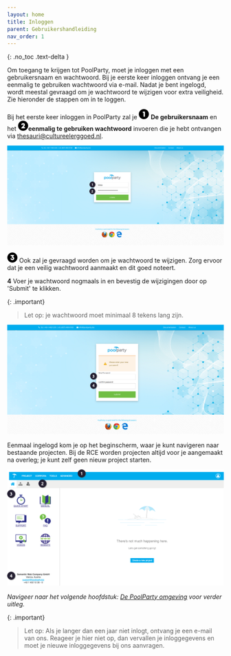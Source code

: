 ```yaml
---
layout: home
title: Inloggen
parent: Gebruikershandleiding
nav_order: 1
---
```

{: .no_toc .text-delta }

<script>
{% include js/custom.js %}
</script>

<!-- Overlay (only once) -->
<div id="overlay" 
     style="display: none; 
            position: fixed; 
            top: 0; 
            left: 0; 
            width: 100%; 
            height: 100%; 
            background: rgba(0, 0, 0, 0.8); 
            justify-content: center; 
            align-items: center; 
            z-index: 1000;">
  
  <img id="zoomImage" 
       alt="Zoomed Image" 
       style="max-width: 90%; 
              max-height: 90%; 
              cursor: zoom-out;" 
       onclick="closeZoom()" />
</div>

Om toegang te krijgen tot PoolParty, moet je inloggen met een gebruikersnaam en wachtwoord. Bij je eerste keer inloggen ontvang je een eenmalig te gebruiken wachtwoord via e-mail. Nadat je bent ingelogd, wordt meestal gevraagd om je wachtwoord te wijzigen voor extra veiligheid. Zie hieronder de stappen om in te loggen.

Bij het eerste keer inloggen in PoolParty zal je ![Image](icon01.png) **De gebruikersnaam** en het ![Image](icon02.png)**eenmalig te gebruiken wachtwoord** invoeren die je hebt ontvangen via [thesauri@cultureelerggoed.nl](mailto:thesauri@cultureelerggoed.nl).

<img src="inlog.png" 
     alt="Project Image 1" 
     style="width: 800px; cursor: zoom-in;" 
     onclick="openZoom('inlog.png')" />

![Image](icon03.png) Ook zal je gevraagd worden om je wachtwoord te wijzigen. Zorg ervoor dat je een veilig wachtwoord aanmaakt en dit goed noteert.  

**4** Voer je wachtwoord nogmaals in en bevestig de wijzigingen door op 'Submit' te klikken.

{: .important}
> Let op: je wachtwoord moet minimaal 8 tekens lang zijn.

<img src="inlog_deel2.png" 
     alt="Project Image 1" 
     style="width: 800px; cursor: zoom-in;" 
     onclick="openZoom('inlog_deel2.png')" />

Eenmaal ingelogd kom je op het beginscherm, waar je kunt navigeren naar bestaande projecten. Bij de RCE worden projecten altijd voor je aangemaakt na overleg; je kunt zelf geen nieuw project starten.

<img src="inlog_deel3.png" 
     alt="Project Image 1" 
     style="width: 800px; cursor: zoom-in;" 
     onclick="openZoom('inlog_deel3.png')" />

*Navigeer naar het volgende hoofdstuk: [De PoolParty omgeving](https://cultureelerfgoed.github.io/Poolparty-User-Documentation/docs/2%20gebruikershandleiding/2.2%20poolparty-omgeving.html) voor verder uitleg.*

{: .important}
> Let op: Als je langer dan een jaar niet inlogt, ontvang je een e-mail van ons. Reageer je hier niet op, dan vervallen je inloggegevens en moet je nieuwe inloggegevens bij ons aanvragen.
